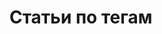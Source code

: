 # Статьи по тегам

<tag-article-list />

<script setup>
import TagArticleList from '@components/tag-article-list.vue'
</script>
